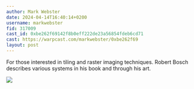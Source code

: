 ```yaml
---
author: Mark Webster
date: 2024-04-14T16:40:14+0200
username: markwebster
fid: 317009
cast_id: 0xbe262f69142f8b0eff222de23a56854fdeb6cd71
cast: https://warpcast.com/markwebster/0xbe262f69
layout: post
---
```

For those interested in tiling and raster imaging techniques. Robert Bosch describes various systems in his book and through his art.  

![](https://imagedelivery.net/BXluQx4ige9GuW0Ia56BHw/439493aa-f973-47db-ce23-79158f658f00/original)